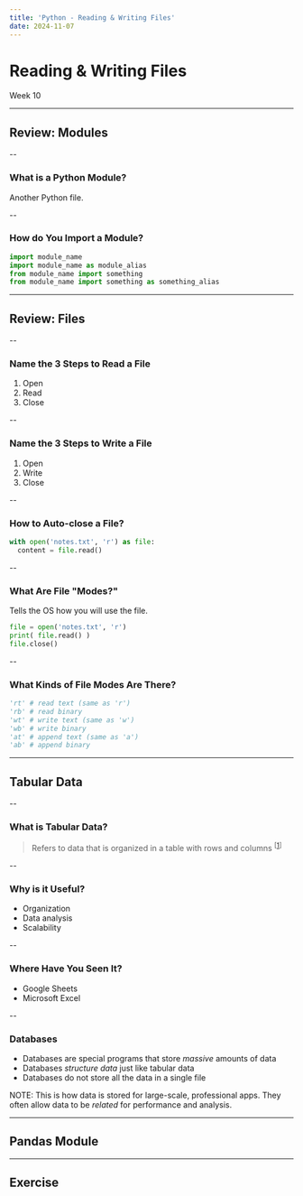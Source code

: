 ```yaml
---
title: 'Python - Reading & Writing Files'
date: 2024-11-07
---
```


# Reading & Writing Files <!-- .element: class="r-fit-text" -->

Week 10

---

## Review: Modules

<!-- TODO -->

--

### What is a Python Module?

Another Python file. <!-- .element: class="fragment" -->

--

### How do You Import a Module?

```py
import module_name
import module_name as module_alias
from module_name import something
from module_name import something as something_alias
```
<!-- .element: class="fragment" -->

---

## Review: Files

<!-- TODO -->

--

### Name the 3 Steps to Read a File

1. Open <!-- .element: class="fragment" -->
2. Read <!-- .element: class="fragment" -->
3. Close <!-- .element: class="fragment" -->

--

### Name the 3 Steps to Write a File

1. Open <!-- .element: class="fragment" -->
2. Write <!-- .element: class="fragment" -->
3. Close <!-- .element: class="fragment" -->

--

### How to Auto-close a File?

```py
with open('notes.txt', 'r') as file:
  content = file.read()
```
<!-- .element: class="fragment" -->

--

### What Are File "Modes?"

Tells the OS how you will use the file. <!-- .element: class="fragment" -->

```py
file = open('notes.txt', 'r')
print( file.read() )
file.close()
```
<!-- .element: class="fragment" -->

--

### What Kinds of File Modes Are There?

```py
'rt' # read text (same as 'r')
'rb' # read binary
'wt' # write text (same as 'w')
'wb' # write binary
'at' # append text (same as 'a')
'ab' # append binary
```
<!-- .element: class="fragment" -->

---

## Tabular Data

<!-- TODO -->

--

### What is Tabular Data?

> Refers to data that is organized in a table with rows and columns <sup>[<a href="https://www.statology.org/tabular-data/">1</a>]</sup>

--

### Why is it Useful?

- Organization <!-- .element: class="fragment" -->
- Data analysis <!-- .element: class="fragment" -->
- Scalability <!-- .element: class="fragment" -->

--

### Where Have You Seen It?

- Google Sheets <!-- .element: class="fragment" -->
- Microsoft Excel <!-- .element: class="fragment" -->

--

### Databases

- Databases are special programs that store _massive_ amounts of data
- Databases _structure data_ just like tabular data
- Databases do not store all the data in a single file

NOTE:
This is how data is stored for large-scale, professional apps.
They often allow data to be _related_ for performance and analysis.

---

## Pandas Module

<!-- TODO -->

---

## Exercise

<!-- TODO -->